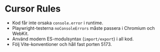 # Cursor Rules

- Kod får inte orsaka `console.error` i runtime.
- Playwright-testerna `noConsoleErrors` måste passera i Chromium och WebKit.
- Använd modern ES-modulsyntax (`import/export`) i all kod.
- Följ Vite-konventioner och håll fast porten 5173.
